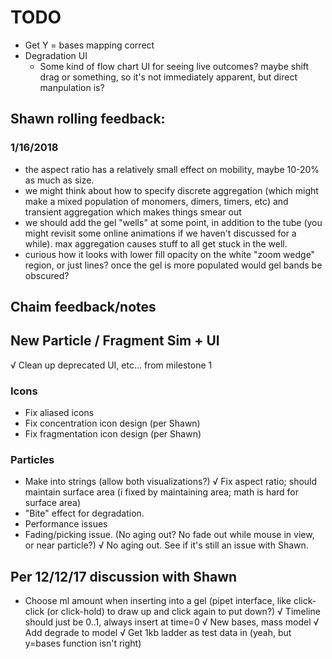 # TODO

- Get Y = bases mapping correct
- Degradation UI
	- Some kind of flow chart UI for seeing live outcomes? maybe shift drag or something, so it's not immediately apparent, but direct manpulation is?

## Shawn rolling feedback:

### 1/16/2018
- the aspect ratio has a relatively small effect on mobility, maybe 10-20% as much as size.
- we might think about how to specify discrete aggregation (which might make a mixed population of monomers, dimers, timers, etc) and transient aggregation which makes things smear out
- we should add the gel "wells" at some point, in addition to the tube (you might revisit some online animations if we haven't discussed for a while). max aggregation causes stuff to all get stuck in the well.
- curious how it looks with lower fill opacity on the white "zoom wedge" region, or just lines? once the gel is more populated would gel bands be obscured?

## Chaim feedback/notes

## New Particle / Fragment Sim + UI

√ Clean up deprecated UI, etc... from milestone 1

### Icons
- Fix aliased icons
- Fix concentration icon design (per Shawn)
- Fix fragmentation icon design (per Shawn)

### Particles
- Make into strings (allow both visualizations?)
√ Fix aspect ratio; should maintain surface area (i fixed by maintaining area; math is hard for surface area)
- "Bite" effect for degradation.
- Performance issues
- Fading/picking issue. (No aging out? No fade out while mouse in view, or near particle?)
	√ No aging out. See if it's still an issue with Shawn.

## Per 12/12/17 discussion with Shawn
- Choose ml amount when inserting into a gel (pipet interface, like click-click (or click-hold) to draw up and click again to put down?)
√ Timeline should just be 0..1, always insert at time=0
√ New bases, mass model
√ Add degrade to model
√ Get 1kb ladder as test data in (yeah, but y=bases function isn't right)